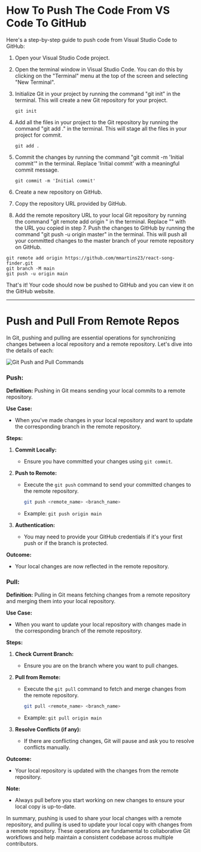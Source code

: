 # How To Push The Code From VS Code To GitHub

Here's a step-by-step guide to push code from Visual Studio Code to GitHub:

1. Open your Visual Studio Code project.
2. Open the terminal window in Visual Studio Code. You can do this by clicking on the "Terminal" menu at the top of the screen and selecting "New Terminal".
3. Initialize Git in your project by running the command "git init" in the terminal. This will create a new Git repository for your project. 
    
    ```
    git init
    ```
    
4. Add all the files in your project to the Git repository by running the command "git add ." in the terminal. This will stage all the files in your project for commit.
    
    ```
    git add .
    ```
    
5. Commit the changes by running the command "git commit -m 'Initial commit'" in the terminal. Replace 'Initial commit' with a meaningful commit message.
    
    ```
    git commit -m 'Initial commit'
    ```
    
6. Create a new repository on GitHub.
7. Copy the repository URL provided by GitHub.
8. Add the remote repository URL to your local Git repository by running the command "git remote add origin <repository URL>" in the terminal. Replace "<repository URL>" with the URL you copied in step 7. Push the changes to GitHub by running the command "git push -u origin master" in the terminal. This will push all your committed changes to the master branch of your remote repository on GitHub.

```
git remote add origin https://github.com/mmartins23/react-song-finder.git
git branch -M main
git push -u origin main
```

That's it! Your code should now be pushed to GitHub and you can view it on the GitHub website.

***

# Push and Pull From Remote Repos

In Git, pushing and pulling are essential operations for synchronizing changes between a local repository and a remote repository. Let's dive into the details of each:

![Git Push and Pull Commands](https://i.ytimg.com/vi/0nqJKEh3YCc/maxresdefault.jpg)

### Push:
**Definition:** Pushing in Git means sending your local commits to a remote repository.

**Use Case:**
- When you've made changes in your local repository and want to update the corresponding branch in the remote repository.

**Steps:**
1. **Commit Locally:**
   - Ensure you have committed your changes using `git commit`.

2. **Push to Remote:**
   - Execute the `git push` command to send your committed changes to the remote repository.
     ```bash
     git push <remote_name> <branch_name>
     ```
   - Example: `git push origin main`

3. **Authentication:**
   - You may need to provide your GitHub credentials if it's your first push or if the branch is protected.

**Outcome:**
- Your local changes are now reflected in the remote repository.

### Pull:
**Definition:** Pulling in Git means fetching changes from a remote repository and merging them into your local repository.


**Use Case:**
- When you want to update your local repository with changes made in the corresponding branch of the remote repository.

**Steps:**
1. **Check Current Branch:**
   - Ensure you are on the branch where you want to pull changes.

2. **Pull from Remote:**
   - Execute the `git pull` command to fetch and merge changes from the remote repository.
     ```bash
     git pull <remote_name> <branch_name>
     ```
   - Example: `git pull origin main`

3. **Resolve Conflicts (if any):**
   - If there are conflicting changes, Git will pause and ask you to resolve conflicts manually.

**Outcome:**
- Your local repository is updated with the changes from the remote repository.

**Note:**
- Always pull before you start working on new changes to ensure your local copy is up-to-date.

In summary, pushing is used to share your local changes with a remote repository, and pulling is used to update your local copy with changes from a remote repository. These operations are fundamental to collaborative Git workflows and help maintain a consistent codebase across multiple contributors.